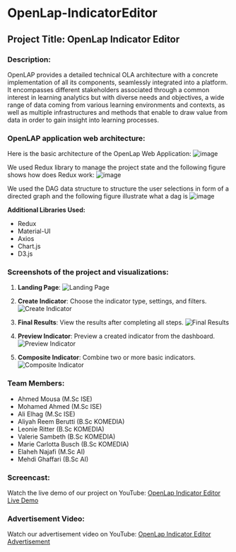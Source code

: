 # OpenLap-IndicatorEditor

## Project Title: OpenLap Indicator Editor

### Description:
OpenLAP provides a detailed technical OLA architecture with a concrete implementation of all its components, seamlessly integrated into a platform. It encompasses different stakeholders associated through a common interest in learning analytics but with diverse needs and objectives, a wide range of data coming from various learning environments and contexts, as well as multiple infrastructures and methods that enable to draw value from data in order to gain insight into learning processes.


### OpenLAP application web architecture:
Here is the basic architecture of the OpenLap Web Application:
   ![image](https://github.com/user-attachments/assets/c8b4ee16-c893-4036-9c91-6c3e71b521dc)


We used Redux library to manage the project state and the following figure shows how does Redux work:
   ![image](https://github.com/user-attachments/assets/70114702-0b86-4698-8291-ea6546a1f061)

We used the DAG data structure to structure the user selections in form of a directed graph and the following figure illustrate what a dag is
   ![image](https://github.com/user-attachments/assets/4993bb83-8c21-4faa-987e-cde16208c996)


**Additional Libraries Used:**
- Redux
- Material-UI
- Axios
- Chart.js
- D3.js

### Screenshots of the project and visualizations:
1. **Landing Page**:
   ![Landing Page](https://github.com/user-attachments/assets/3fc9667b-4a95-4a95-ad05-9ffde07bad90)

2. **Create Indicator**: Choose the indicator type, settings, and filters.
   ![Create Indicator](https://github.com/user-attachments/assets/e0f05ddc-bcb8-4d0b-ac43-4c95b5df68bd)

3. **Final Results**: View the results after completing all steps.
   ![Final Results](https://github.com/user-attachments/assets/14dce502-503a-418b-a15f-4673b29c0a17)

4. **Preview Indicator**: Preview a created indicator from the dashboard.
   ![Preview Indicator](https://github.com/user-attachments/assets/c7257711-7463-43b1-91a7-f7e1312ffef2)

5. **Composite Indicator**: Combine two or more basic indicators.
   ![Composite Indicator](https://github.com/user-attachments/assets/217978e0-4270-4dc0-b384-17160a756c2c)

### Team Members:
- Ahmed Mousa (M.Sc ISE)
- Mohamed Ahmed (M.Sc ISE)
- Ali Elhag (M.Sc ISE)
- Aliyah Reem Berutti (B.Sc KOMEDIA)
- Leonie Ritter (B.Sc KOMEDIA)
- Valerie Sambeth (B.Sc KOMEDIA)
- Marie Carlotta Busch (B.Sc KOMEDIA)
- Elaheh Najafi (M.Sc AI)
- Mehdi Ghaffari (B.Sc AI)

### Screencast:
Watch the live demo of our project on YouTube: [OpenLap Indicator Editor Live Demo](https://uni-due.zoom-x.de/rec/share/IZVUTrcOZDmJDHRgBkD3SdsJ258MwAB_i5MUQ0I7mY-YgWcbJuqi7Kd6tb9tCd5y.lzZqbm_pOaOPIjOq)

### Advertisement Video:
Watch our advertisement video on YouTube: [OpenLap Indicator Editor Advertisement](https://uni-duisburg-essen.sciebo.de/s/rbD10WswL4ivX14)
